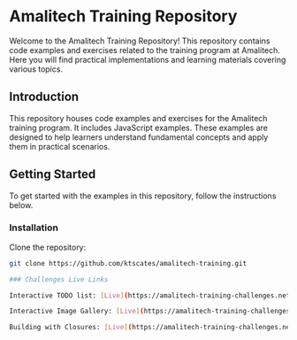 # Amalitech Training Repository

Welcome to the Amalitech Training Repository! This repository contains code examples and exercises related to the training program at Amalitech. Here you will find practical implementations and learning materials covering various topics.

## Introduction

This repository houses code examples and exercises for the Amalitech training program. It includes JavaScript examples. These examples are designed to help learners understand fundamental concepts and apply them in practical scenarios.

## Getting Started

To get started with the examples in this repository, follow the instructions below.

### Installation

Clone the repository:

   ```bash
   git clone https://github.com/ktscates/amalitech-training.git

### Challenges Live Links

Interactive TODO list: [Live](https://amalitech-training-challenges.netlify.app/interactive-todo-list/)

Interactive Image Gallery: [Live](https://amalitech-training-challenges.netlify.app/interactive-image-gallery/)

Building with Closures: [Live](https://amalitech-training-challenges.netlify.app/building-with-closures/)
